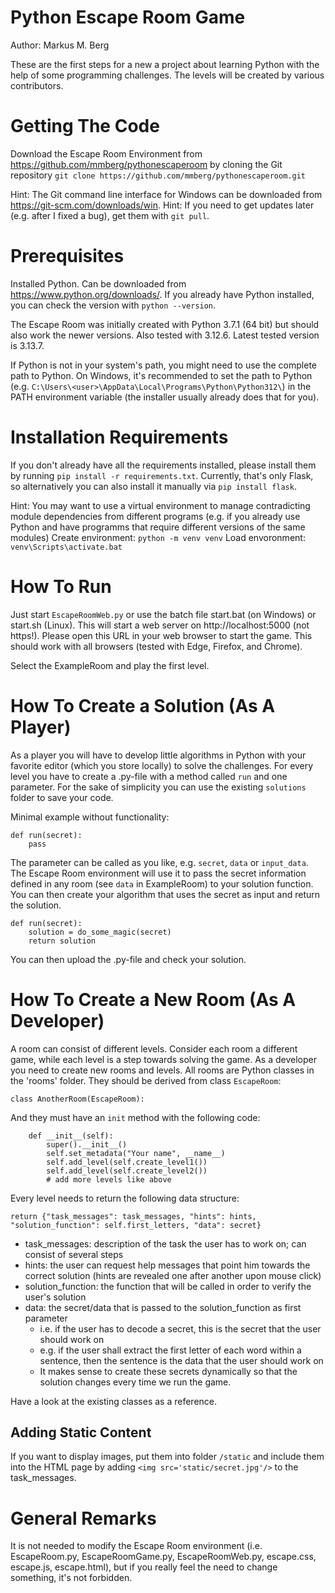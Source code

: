 # Python Escape Room Game

Author: Markus M. Berg

These are the first steps for a new a project about learning Python with the help of some programming challenges.
The levels will be created by various contributors.

# Getting The Code

Download the Escape Room Environment from https://github.com/mmberg/pythonescaperoom by cloning the Git repository ``git clone https://github.com/mmberg/pythonescaperoom.git``

Hint: The Git command line interface for Windows can be downloaded from https://git-scm.com/downloads/win.
Hint: If you need to get updates later (e.g. after I fixed a bug), get them with ``git pull``.

# Prerequisites

Installed Python. Can be downloaded from https://www.python.org/downloads/.
If you already have Python installed, you can check the version with ``python --version``.

The Escape Room was initially created with Python 3.7.1 (64 bit) but should also work the newer versions. Also tested with 3.12.6. Latest tested version is 3.13.7.

If Python is not in your system's path, you might need to use the complete path to Python.
On Windows, it's recommended to set the path to Python (e.g. ``C:\Users\<user>\AppData\Local\Programs\Python\Python312\``) in the PATH environment variable (the installer usually already does that for you).

# Installation Requirements

If you don't already have all the requirements installed, please install them by running ``pip install -r requirements.txt``.
Currently, that's only Flask, so alternatively you can also install it manually via ``pip install flask``.

Hint: You may want to use a virtual environment to manage contradicting module dependencies from different programs (e.g. if you already use Python and have programms that require different versions of the same modules)
Create environment: ``python -m venv venv``
Load envoronment: ``venv\Scripts\activate.bat``

# How To Run

Just start ``EscapeRoomWeb.py`` or use the batch file start.bat (on Windows) or start.sh (Linux). This will start a web server on http://localhost:5000 (not https!). Please open this URL in your web browser to start the game.
This should work with all browsers (tested with Edge, Firefox, and Chrome).

Select the ExampleRoom and play the first level.

# How To Create a Solution (As A Player)

As a player you will have to develop little algorithms in Python with your favorite editor (which you store locally) to solve the challenges. For every level you have to create a .py-file with a method called ``run`` and one parameter. For the sake of simplicity you can use the existing ``solutions`` folder to save your code.

Minimal example without functionality:

	def run(secret):
		pass

The parameter can be called as you like, e.g. ``secret``, ``data`` or ``input_data``. The Escape Room environment will use it to pass the secret information defined in any room (see ``data`` in ExampleRoom) to your solution function. You can then create your algorithm that uses the secret as input and return the solution.

	def run(secret):
		solution = do_some_magic(secret)
		return solution
		

You can then upload the .py-file and check your solution.

		
# How To Create a New Room (As A Developer)

A room can consist of different levels. Consider each room a different game, while each level is a step towards solving the game.
As a developer you need to create new rooms and levels. All rooms are Python classes in the 'rooms' folder.
They should be derived from class ``EscapeRoom``:

	class AnotherRoom(EscapeRoom):

And they must have an ``init`` method with the following code:
    
		def __init__(self):
			super().__init__()
			self.set_metadata("Your name", __name__)
			self.add_level(self.create_level1())
			self.add_level(self.create_level2())
			# add more levels like above
		
Every level needs to return the following data structure:

 	return {"task_messages": task_messages, "hints": hints, "solution_function": self.first_letters, "data": secret}

* task_messages: description of the task the user has to work on; can consist of several steps
* hints: the user can request help messages that point him towards the correct solution (hints are revealed one after another upon mouse click)
* solution_function: the function that will be called in order to verify the user's solution
* data: the secret/data that is passed to the solution_function as first parameter
    * i.e. if the user has to decode a secret, this is the secret that the user should work on
    * e.g. if the user shall extract the first letter of each word within a sentence, then the sentence is the data that the user should work on
    * It makes sense to create these secrets dynamically so that the solution changes every time we run the game.

Have a look at the existing classes as a reference.

## Adding Static Content

If you want to display images, put them into folder ``/static`` and include them into the HTML page by adding ``<img src='static/secret.jpg'/>`` to the task_messages.

# General Remarks

It is not needed to modify the Escape Room environment (i.e. EscapeRoom.py, EscapeRoomGame.py, EscapeRoomWeb.py, escape.css, escape.js, escape.html), but if you really feel the need to change something, it's not forbidden.
